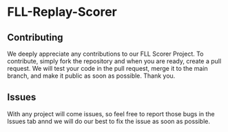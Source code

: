 # FLL-Replay-Scorer
## Contributing
We deeply appreciate any contributions to our FLL Scorer Project. To contribute, simply fork the repository and when you are ready, create a pull request. We will test your code in the pull request, merge it to the main branch, and make it public as soon as possible. Thank you.
## Issues
With any project will come issues, so feel free to report those bugs in the Issues tab annd we will do our best to fix the issue as soon as possible.
